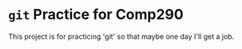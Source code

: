 # `git` Practice for Comp290

This project is for practicing 'git' so that maybe one day I'll get a job. 
